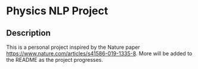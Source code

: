 # Physics NLP Project

## Description

This is a personal project inspired by the Nature paper https://www.nature.com/articles/s41586-019-1335-8. More will be added to the README as the project progresses.
